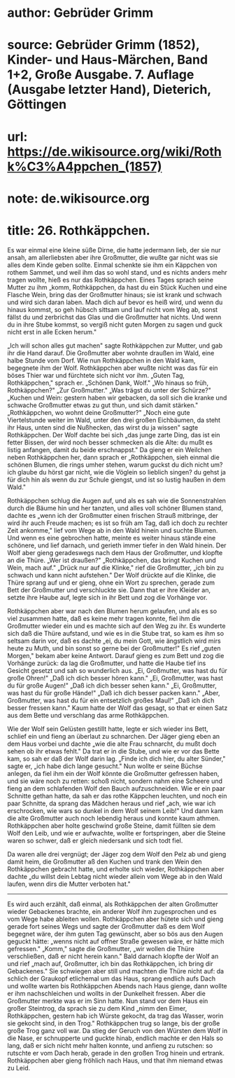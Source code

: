 # author: Gebrüder Grimm
# source: Gebrüder Grimm (1852), Kinder- und Haus-Märchen, Band 1+2, Große Ausgabe. 7. Auflage (Ausgabe letzter Hand), Dieterich, Göttingen
# url: https://de.wikisource.org/wiki/Rothk%C3%A4ppchen_(1857)
# note: de.wikisource.org
# title: 26. Rothkäppchen.

Es war einmal eine kleine süße Dirne, die hatte jedermann lieb, der sie nur ansah, am allerliebsten aber ihre Großmutter, die wußte gar nicht was sie alles dem Kinde geben sollte. Einmal schenkte sie ihm ein Käppchen von rothem Sammet, und weil ihm das so wohl stand, und es nichts anders mehr tragen wollte, hieß es nur das Rothkäppchen. Eines Tages sprach seine Mutter zu ihm „komm, Rothkäppchen, da hast du ein Stück Kuchen und eine Flasche Wein, bring das der Großmutter hinaus; sie ist krank und schwach und wird sich daran laben. Mach dich auf bevor es heiß wird, und wenn du hinaus kommst, so geh hübsch sittsam und lauf nicht vom Weg ab, sonst fällst du und zerbrichst das Glas und die Großmutter hat nichts. Und wenn du in ihre Stube kommst, so vergiß nicht guten Morgen zu sagen und guck nicht erst in alle Ecken herum." 

„Ich will schon alles gut machen" sagte Rothkäppchen zur Mutter, und gab ihr die Hand darauf. Die Großmutter aber wohnte draußen im Wald, eine halbe Stunde vom Dorf. Wie nun Rothkäppchen in den Wald kam, begegnete ihm der Wolf. Rothkäppchen aber wußte nicht was das für ein böses Thier war und fürchtete sich nicht vor ihm. „Guten Tag, Rothkäppchen," sprach er. „Schönen Dank, Wolf." „Wo hinaus so früh, Rothkäppchen?" „Zur Großmutter." „Was trägst du unter der Schürze?" „Kuchen und Wein: gestern haben wir gebacken, da soll sich die kranke und schwache Großmutter etwas zu gut thun, und sich damit stärken."  „Rothkäppchen, wo wohnt deine Großmutter?" „Noch eine gute Viertelstunde weiter im Wald, unter den drei großen Eichbäumen, da steht ihr Haus, unten sind die Nußhecken, das wirst du ja wissen" sagte Rothkäppchen. Der Wolf dachte bei sich „das junge zarte Ding, das ist ein fetter Bissen, der wird noch besser schmecken als die Alte: du mußt es listig anfangen, damit du beide erschnappst." Da gieng er ein Weilchen neben Rothkäppchen her, dann sprach er „Rothkäppchen, sieh einmal die schönen Blumen, die rings umher stehen, warum guckst du dich nicht um? ich glaube du hörst gar nicht, wie die Vöglein so lieblich singen? du gehst ja für dich hin als wenn du zur Schule giengst, und ist so lustig haußen in dem Wald." 

Rothkäppchen schlug die Augen auf, und als es sah wie die Sonnenstrahlen durch die Bäume hin und her tanzten, und alles voll schöner Blumen stand, dachte es „wenn ich der Großmutter einen frischen Strauß mitbringe, der wird ihr auch Freude machen; es ist so früh am Tag, daß ich doch zu rechter Zeit ankomme," lief vom Wege ab in den Wald hinein und suchte Blumen. Und wenn es eine gebrochen hatte, meinte es weiter hinaus stände eine schönere, und lief darnach, und gerieth immer tiefer in den Wald hinein. Der Wolf aber gieng geradeswegs nach dem Haus der Großmutter, und klopfte an die Thüre. „Wer ist draußen?" „Rothkäppchen, das bringt Kuchen und Wein, mach auf." „Drück nur auf die Klinke," rief die Großmutter, „ich bin zu schwach und kann nicht aufstehen." Der Wolf drückte auf die Klinke, die Thüre sprang auf und er gieng, ohne ein Wort zu sprechen, gerade zum Bett der Großmutter und verschluckte sie. Dann that er ihre Kleider an, setzte ihre Haube auf, legte sich in ihr Bett und zog die Vorhänge vor. 

Rothkäppchen aber war nach den Blumen herum gelaufen, und als es so viel zusammen hatte, daß es keine mehr tragen konnte,  fiel ihm die Großmutter wieder ein und es machte sich auf den Weg zu ihr. Es wunderte sich daß die Thüre aufstand, und wie es in die Stube trat, so kam es ihm so seltsam darin vor, daß es dachte „ei, du mein Gott, wie ängstlich wird mirs heute zu Muth, und bin sonst so gerne bei der Großmutter!" Es rief „guten Morgen," bekam aber keine Antwort. Darauf gieng es zum Bett und zog die Vorhänge zurück: da lag die Großmutter, und hatte die Haube tief ins Gesicht gesetzt und sah so wunderlich aus. „Ei, Großmutter, was hast du für große Ohren!" „Daß ich dich besser hören kann." „Ei, Großmutter, was hast du für große Augen!" „Daß ich dich besser sehen kann." „Ei, Großmutter, was hast du für große Hände!" „Daß ich dich besser packen kann." „Aber, Großmutter, was hast du für ein entsetzlich großes Maul!" „Daß ich dich besser fressen kann." Kaum hatte der Wolf das gesagt, so that er einen Satz aus dem Bette und verschlang das arme Rothkäppchen. 

Wie der Wolf sein Gelüsten gestillt hatte, legte er sich wieder ins Bett, schlief ein und fieng an überlaut zu schnarchen. Der Jäger gieng eben an dem Haus vorbei und dachte „wie die alte Frau schnarcht, du mußt doch sehen ob ihr etwas fehlt." Da trat er in die Stube, und wie er vor das Bette kam, so sah er daß der Wolf darin lag. „Finde ich dich hier, du alter Sünder," sagte er, „ich habe dich lange gesucht." Nun wollte er seine Büchse anlegen, da fiel ihm ein der Wolf könnte die Großmutter gefressen haben, und sie wäre noch zu retten: schoß nicht, sondern nahm eine Scheere und fieng an dem schlafenden Wolf den Bauch aufzuschneiden. Wie er ein paar Schnitte gethan hatte, da sah er das rothe Käppchen leuchten, und noch ein paar Schnitte, da sprang das Mädchen heraus und rief „ach, wie war ich erschrocken, wie wars so dunkel in dem Wolf seinem Leib!" Und dann kam die alte Großmutter auch noch lebendig heraus und konnte kaum athmen. Rothkäppchen aber holte geschwind große Steine, damit füllten sie  dem Wolf den Leib, und wie er aufwachte, wollte er fortspringen, aber die Steine waren so schwer, daß er gleich niedersank und sich todt fiel. 

Da waren alle drei vergnügt; der Jäger zog dem Wolf den Pelz ab und gieng damit heim, die Großmutter aß den Kuchen und trank den Wein den Rothkäppchen gebracht hatte, und erholte sich wieder, Rothkäppchen aber dachte „du willst dein Lebtag nicht wieder allein vom Wege ab in den Wald laufen, wenn dirs die Mutter verboten hat." 

------------------------------------------------------------------------ 

Es wird auch erzählt, daß einmal, als Rothkäppchen der alten Großmutter wieder Gebackenes brachte, ein anderer Wolf ihm zugesprochen und es vom Wege habe ableiten wollen. Rothkäppchen aber hütete sich und gieng gerade fort seines Wegs und sagte der Großmutter daß es dem Wolf begegnet wäre, der ihm guten Tag gewünscht, aber so bös aus den Augen geguckt hätte: „wenns nicht auf offner Straße gewesen wäre, er hätte mich gefressen." „Komm," sagte die Großmutter, „wir wollen die Thüre verschließen, daß er nicht herein kann." Bald darnach klopfte der Wolf an und rief „mach auf, Großmutter, ich bin das Rothkäppchen, ich bring dir Gebackenes." Sie schwiegen aber still und machten die Thüre nicht auf: da schlich der Graukopf etlichemal um das Haus, sprang endlich aufs Dach und wollte warten bis Rothkäppchen Abends nach Haus gienge, dann wollte er ihm nachschleichen und wollts in der Dunkelheit fressen. Aber die Großmutter merkte was er im Sinn hatte. Nun stand vor dem Haus ein großer Steintrog, da sprach sie zu dem Kind „nimm den Eimer, Rothkäppchen, gestern hab ich Würste gekocht, da trag das Wasser, worin sie gekocht sind, in den Trog." Rothkäppchen trug so lange, bis der  große große Trog ganz voll war. Da stieg der Geruch von den Würsten dem Wolf in die Nase, er schnupperte und guckte hinab, endlich machte er den Hals so lang, daß er sich nicht mehr halten konnte, und anfieng zu rutschen: so rutschte er vom Dach herab, gerade in den großen Trog hinein und ertrank. Rothkäppchen aber gieng fröhlich nach Haus, und that ihm niemand etwas zu Leid. 

